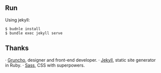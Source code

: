 ## Run

Using jekyll:

```
$ budnle install
$ bundle exec jekyll serve
``` 

## Thanks

· [Gruncho](http://worldx3.com), designer and front-end developer.
· [Jekyll](https://jekyllrb.com/), static site generator in Ruby.
· [Sass](http://sass-lang.com/), CSS with superpowers.